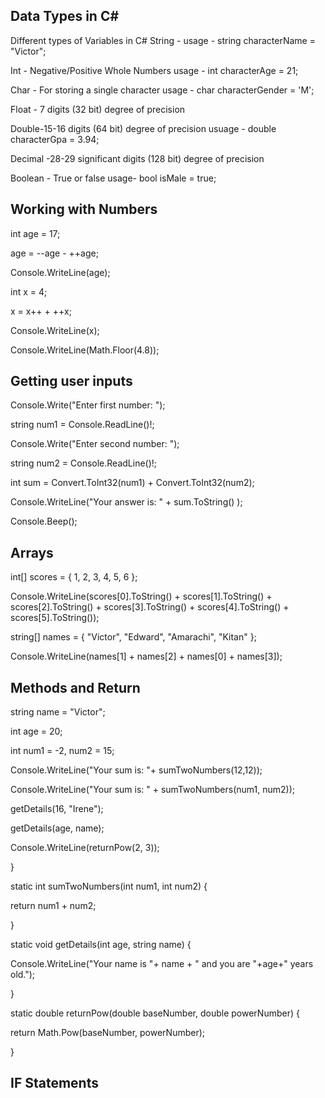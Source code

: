 ## Data Types in C#
Different types of Variables in C#
String - 
usage - string characterName = "Victor";

Int - Negative/Positive Whole Numbers
usage - int characterAge = 21;

Char - For storing a single character
usage - char characterGender = 'M';

Float - 7 digits (32 bit) degree of precision

Double-15-16 digits (64 bit) degree of precision
usuage - double characterGpa = 3.94;

Decimal -28-29 significant digits (128 bit) degree of precision

Boolean - True or false
usage- bool isMale = true;

## Working with Numbers
int age = 17;

age = --age - ++age;

Console.WriteLine(age);

int x = 4;

x = x++ + ++x;

Console.WriteLine(x);

Console.WriteLine(Math.Floor(4.8));

## Getting user inputs
Console.Write("Enter first number: ");

string num1 = Console.ReadLine()!;

Console.Write("Enter second number: ");

string num2 = Console.ReadLine()!;

int sum = Convert.ToInt32(num1) + Convert.ToInt32(num2);

Console.WriteLine("Your answer is: " + sum.ToString() );

Console.Beep();

## Arrays
int[] scores = { 1, 2, 3, 4, 5, 6 };

Console.WriteLine(scores[0].ToString() + scores[1].ToString() + scores[2].ToString() + scores[3].ToString() + scores[4].ToString() + scores[5].ToString());

string[] names = { "Victor", "Edward", "Amarachi", "Kitan" };

Console.WriteLine(names[1] + names[2] + names[0] + names[3]);

## Methods and Return
string name = "Victor";

int age = 20;

int num1 = -2, num2 = 15;

Console.WriteLine("Your sum is: "+ sumTwoNumbers(12,12));

Console.WriteLine("Your sum is: " + sumTwoNumbers(num1, num2));

getDetails(16, "Irene");

getDetails(age, name);

Console.WriteLine(returnPow(2, 3));

}

static int sumTwoNumbers(int num1, int num2)
{

return num1 + num2;

}

static void getDetails(int age, string name)
{

Console.WriteLine("Your name is "+ name +  " and you are "+age+" years old.");

}

static double returnPow(double baseNumber, double powerNumber)
{

return Math.Pow(baseNumber, powerNumber);

}

## IF Statements